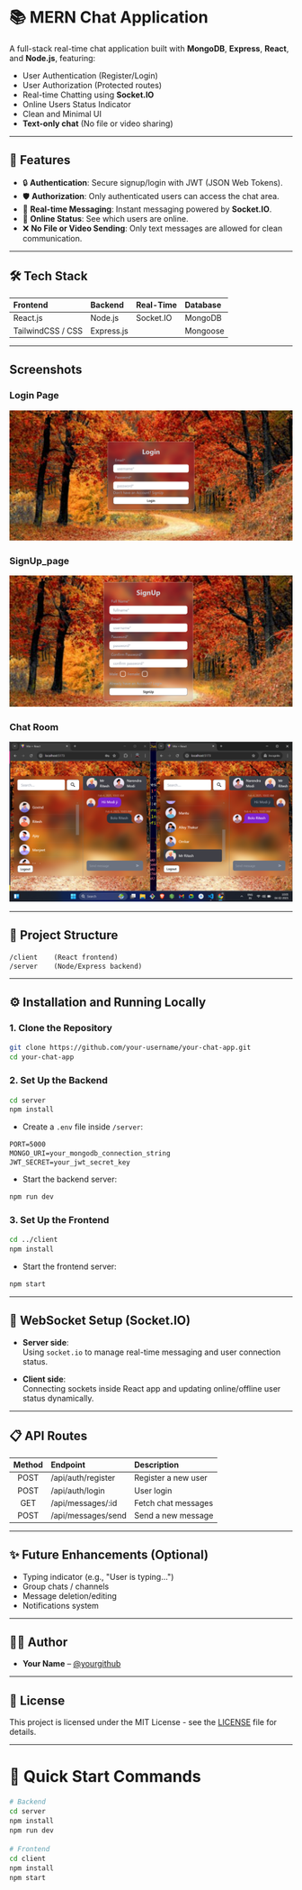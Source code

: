 # 📚 MERN Chat Application

A full-stack real-time chat application built with **MongoDB**, **Express**, **React**, and **Node.js**, featuring:

- User Authentication (Register/Login)
- User Authorization (Protected routes)
- Real-time Chatting using **Socket.IO**
- Online Users Status Indicator
- Clean and Minimal UI
- **Text-only chat** (No file or video sharing)

---

## 🚀 Features

- 🔒 **Authentication**: Secure signup/login with JWT (JSON Web Tokens).
- 🛡️ **Authorization**: Only authenticated users can access the chat area.
- 💬 **Real-time Messaging**: Instant messaging powered by **Socket.IO**.
- 🔴 **Online Status**: See which users are online.
- ❌ **No File or Video Sending**: Only text messages are allowed for clean communication.

---

## 🛠️ Tech Stack

| Frontend | Backend | Real-Time | Database |
|:---|:---|:---|:---|
| React.js | Node.js | Socket.IO | MongoDB |
| TailwindCSS / CSS | Express.js |  | Mongoose |

---

## Screenshots

### Login Page
![Login Page](./frontend/assests/login-page.png)

### SignUp_page
![Online Status](./frontend/assests/SignUp-page.png)

### Chat Room
![Chat Room](./frontend/assests/chat-room.png)

---

## 🏧 Project Structure

```
/client    (React frontend)
/server    (Node/Express backend)
```

---

## ⚙️ Installation and Running Locally

### 1. Clone the Repository

```bash
git clone https://github.com/your-username/your-chat-app.git
cd your-chat-app
```

### 2. Set Up the Backend

```bash
cd server
npm install
```

- Create a `.env` file inside `/server`:

```env
PORT=5000
MONGO_URI=your_mongodb_connection_string
JWT_SECRET=your_jwt_secret_key
```

- Start the backend server:

```bash
npm run dev
```

### 3. Set Up the Frontend

```bash
cd ../client
npm install
```

- Start the frontend server:

```bash
npm start
```

---

## 🔌 WebSocket Setup (Socket.IO)

- **Server side**:  
  Using `socket.io` to manage real-time messaging and user connection status.

- **Client side**:  
  Connecting sockets inside React app and updating online/offline user status dynamically.

---

## 📋 API Routes

| Method | Endpoint            | Description            |
|:------:|:--------------------|:-----------------------|
| POST   | /api/auth/register   | Register a new user     |
| POST   | /api/auth/login      | User login              |
| GET    | /api/messages/:id    | Fetch chat messages     |
| POST   | /api/messages/send   | Send a new message      |

---

## ✨ Future Enhancements (Optional)

- Typing indicator (e.g., "User is typing...")
- Group chats / channels
- Message deletion/editing
- Notifications system

---

## 👨‍💼 Author

- **Your Name** – [@yourgithub](https://github.com/yourgithub)

---

## 📃 License

This project is licensed under the MIT License - see the [LICENSE](LICENSE) file for details.

---

# 🌟 Quick Start Commands

```bash
# Backend
cd server
npm install
npm run dev

# Frontend
cd client
npm install
npm start
```



